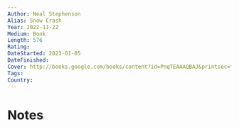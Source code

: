 ```yaml
---
Author: Neal Stephenson
Alias: Snow Crash
Year: 2022-11-22
Medium: Book
Length: 576
Rating: 
DateStarted: 2023-01-05
DateFinished: 
Cover: http://books.google.com/books/content?id=PnqTEAAAQBAJ&printsec=frontcover&img=1&zoom=1&source=gbs_api
Tags: 
Country: 
---
```


# Notes